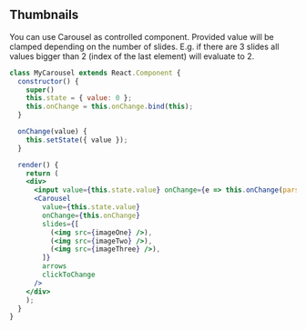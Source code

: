 ## Thumbnails
You can use Carousel as controlled component. Provided value will be clamped depending on the number of slides. E.g. if there are 3 slides all values bigger than 2 (index of the last element) will evaluate to 2.
```jsx render
class MyCarousel extends React.Component {
  constructor() {
    super()
    this.state = { value: 0 };
    this.onChange = this.onChange.bind(this);
  }

  onChange(value) {
    this.setState({ value });
  }

  render() {
    return (
    <div>
      <input value={this.state.value} onChange={e => this.onChange(parseInt(e.target.value || 0))}/>
      <Carousel
        value={this.state.value}
        onChange={this.onChange}
        slides={[
          (<img src={imageOne} />),
          (<img src={imageTwo} />),
          (<img src={imageThree} />),
        ]}
        arrows
        clickToChange
      />
    </div>
    );
  }
}
```
